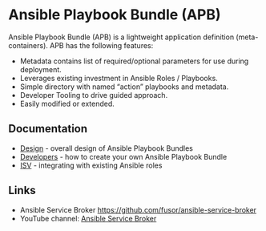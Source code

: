 # Ansible Playbook Bundle (APB)

Ansible Playbook Bundle (APB) is a lightweight application definition (meta-containers). APB
has the following features:

* Metadata contains list of required/optional parameters for use during deployment.
* Leverages existing investment in Ansible Roles / Playbooks.
* Simple directory with named “action” playbooks and metadata.
* Developer Tooling to drive guided approach.
* Easily modified or extended.

## Documentation
* [Design](docs/design.md) - overall design of Ansible Playbook Bundles
* [Developers](docs/developers.md) - how to create your own Ansible Playbook Bundle
* [ISV](docs/isv.md) - integrating with existing Ansible roles

## Links
* Ansible Service Broker [https://github.com/fusor/ansible-service-broker ](https://github.com/fusor/ansible-service-broker)
* YouTube channel: [Ansible Service Broker](https://www.youtube.com/channel/UC04eOMIMiV06_RSZPb4OOBw)
